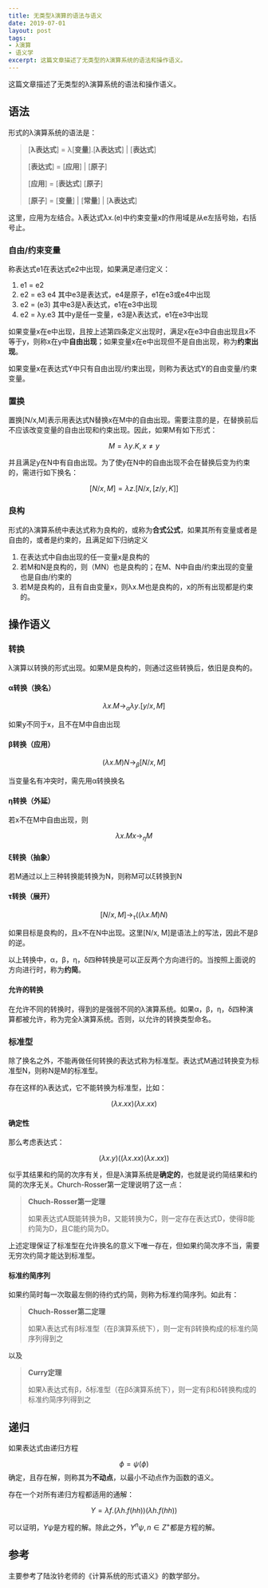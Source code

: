 ```yaml
---
title: 无类型λ演算的语法与语义
date: 2019-07-01
layout: post
tags:
- λ演算
- 语义学
excerpt: 这篇文章描述了无类型的λ演算系统的语法和操作语义。
---
```


这篇文章描述了无类型的λ演算系统的语法和操作语义。

## 语法

形式的λ演算系统的语法是：

> [**λ表达式**] = λ[**变量**].[**λ表达式**] \| [**表达式**]
> 
> [**表达式**] = [**应用**] \| [**原子**]
> 
> [**应用**] = [**表达式**] [**原子**]
> 
> [**原子**] = [**变量**] \| [**常量**] \| [**λ表达式**]

这里，应用为左结合。λ表达式λx.(e)中约束变量x的作用域是从e左括号始，右括号止。

### 自由/约束变量

称表达式e1在表达式e2中出现，如果满足递归定义：

1. e1 = e2
2. e2 = e3 e4 其中e3是表达式，e4是原子，e1在e3或e4中出现
3. e2 = (e3) 其中e3是λ表达式，e1在e3中出现
4. e2 = λy.e3 其中y是任一变量，e3是λ表达式，e1在e3中出现

如果变量x在e中出现，且按上述第四条定义出现时，满足x在e3中自由出现且x不等于y，则称x在y中**自由出现**；如果变量x在e中出现但不是自由出现，称为**约束出现**。

如果变量x在表达式Y中只有自由出现/约束出现，则称为表达式Y的自由变量/约束变量。

### 置换

置换[N/x,M]表示用表达式N替换x在M中的自由出现。需要注意的是，在替换前后不应该改变变量的自由出现和约束出现。因此，如果M有如下形式：

$$
M = \lambda y.K, x \neq y
$$

并且满足y在N中有自由出现。为了使y在N中的自由出现不会在替换后变为约束的，需进行如下换名：

$$
[N/x, M] = \lambda z.[N/x, [z/y, K]]
$$

### 良构

形式的λ演算系统中表达式称为良构的，或称为**合式公式**，如果其所有变量或者是自由的，或者是约束的，且满足如下归纳定义

1. 在表达式中自由出现的任一变量x是良构的
2. 若M和N是良构的，则（MN）也是良构的；在M、N中自由/约束出现的变量也是自由/约束的
3. 若M是良构的，且有自由变量x，则λx.M也是良构的，x的所有出现都是约束的。

## 操作语义

### 转换

λ演算以转换的形式出现。如果M是良构的，则通过这些转换后，依旧是良构的。

#### α转换（换名）

$$
\lambda x.M \to_\alpha \lambda y.[y/x, M]
$$

如果y不同于x，且不在M中自由出现
#### β转换（应用）

$$
(\lambda x.M)N \to_\beta [N/x, M]
$$

当变量名有冲突时，需先用α转换换名

#### η转换（外延）

若x不在M中自由出现，则

$$
\lambda x.Mx \to_\eta M
$$

#### ξ转换（抽象）

若M通过以上三种转换能转换为N，则称M可以ξ转换到N

#### τ转换（展开）

$$
[N/x,M] \to_\tau ((\lambda x.M)N)
$$

如果目标是良构的，且x不在N中出现。这里[N/x, M]是语法上的写法，因此不是β的逆。

以上转换中，α，β，η，δ四种转换是可以正反两个方向进行的。当按照上面说的方向进行时，称为**约简**。

#### 允许的转换

在允许不同的转换时，得到的是强弱不同的λ演算系统。如果α，β，η，δ四种演算都被允许，称为完全λ演算系统。否则，以允许的转换类型命名。

### 标准型

除了换名之外，不能再做任何转换的表达式称为标准型。表达式M通过转换变为标准型N，则称N是M的标准型。

存在这样的λ表达式，它不能转换为标准型，比如：

$$
(\lambda x.xx)(\lambda x.xx)
$$

#### 确定性

那么考虑表达式：

$$
(\lambda x.y)((\lambda x.xx)(\lambda x.xx))
$$

似乎其结果和约简的次序有关，但是λ演算系统是**确定的**，也就是说约简结果和约简的次序无关。Church-Rosser第一定理说明了这一点：

> **Chuch-Rosser第一定理**
> 
> 如果表达式A既能转换为B，又能转换为C，则一定存在表达式D，使得B能约简为D，且C能约简为D。

上述定理保证了标准型在允许换名的意义下唯一存在，但如果约简次序不当，需要无穷次约简才能达到标准型。

#### 标准约简序列

如果约简时每一次取最左侧的待约式约简，则称为标准约简序列。如此有：

> **Chuch-Rosser第二定理**
> 
> 如果λ表达式有β标准型（在β演算系统下），则一定有β转换构成的标准约简序列得到之

以及

> **Curry定理**
> 
> 如果λ表达式有β，δ标准型（在βδ演算系统下），则一定有β和δ转换构成的标准约简序列得到之

## 递归

如果表达式由递归方程

$$
\phi = \psi(\phi)
$$
确定，且存在解，则称其为**不动点**，以最小不动点作为函数的语义。

存在一个对所有递归方程都适用的通解：

$$
Y = \lambda f. (\lambda h.f(hh))(\lambda h.f(hh))
$$

可以证明，$Y\psi$是方程的解。除此之外，$Y^n\psi, n \in Z^+$都是方程的解。

## 参考

主要参考了陆汝钤老师的《计算系统的形式语义》的数学部分。
